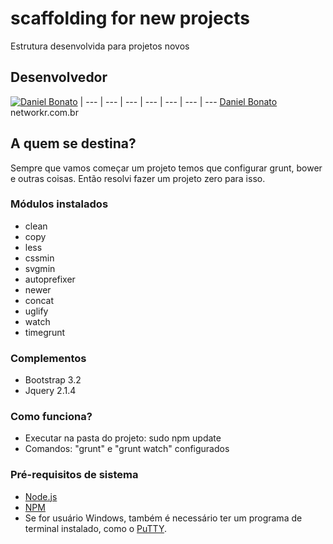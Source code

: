 # scaffolding for new projects

Estrutura desenvolvida para projetos novos

## Desenvolvedor

[![Daniel Bonato](https://avatars2.githubusercontent.com/u/7832246?v=3&s=90)](https://github.com/danielbonato) | 
--- | --- | --- | --- | --- | --- | ---
[Daniel Bonato](https://github.com/danielbonato)<br>networkr.com.br 

## A quem se destina?

Sempre que vamos começar um projeto temos que configurar grunt, bower e outras coisas. Então resolvi fazer um projeto zero para isso.

### Módulos instalados
- clean
- copy
- less
- cssmin
- svgmin
- autoprefixer
- newer
- concat
- uglify
- watch
- timegrunt

### Complementos 
- Bootstrap 3.2
- Jquery 2.1.4


### Como funciona?

- Executar na pasta do projeto: sudo npm update
- Comandos: "grunt" e "grunt watch" configurados

### Pré-requisitos de sistema

- [Node.js](http://nodejs.org/)
- [NPM](https://www.npmjs.org/)
- Se for usuário Windows, também é necessário ter um programa de terminal
instalado, como o [PuTTY](http://www.putty.org/).